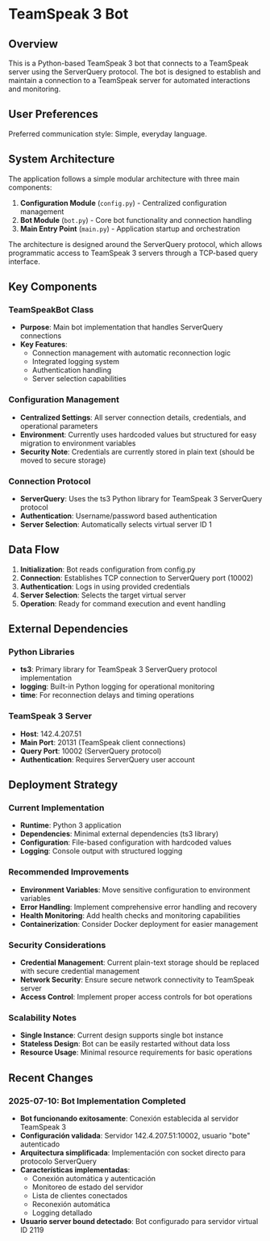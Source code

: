 # TeamSpeak 3 Bot

## Overview

This is a Python-based TeamSpeak 3 bot that connects to a TeamSpeak server using the ServerQuery protocol. The bot is designed to establish and maintain a connection to a TeamSpeak server for automated interactions and monitoring.

## User Preferences

Preferred communication style: Simple, everyday language.

## System Architecture

The application follows a simple modular architecture with three main components:

1. **Configuration Module** (`config.py`) - Centralized configuration management
2. **Bot Module** (`bot.py`) - Core bot functionality and connection handling
3. **Main Entry Point** (`main.py`) - Application startup and orchestration

The architecture is designed around the ServerQuery protocol, which allows programmatic access to TeamSpeak 3 servers through a TCP-based query interface.

## Key Components

### TeamSpeakBot Class
- **Purpose**: Main bot implementation that handles ServerQuery connections
- **Key Features**: 
  - Connection management with automatic reconnection logic
  - Integrated logging system
  - Authentication handling
  - Server selection capabilities

### Configuration Management
- **Centralized Settings**: All server connection details, credentials, and operational parameters
- **Environment**: Currently uses hardcoded values but structured for easy migration to environment variables
- **Security Note**: Credentials are currently stored in plain text (should be moved to secure storage)

### Connection Protocol
- **ServerQuery**: Uses the ts3 Python library for TeamSpeak 3 ServerQuery protocol
- **Authentication**: Username/password based authentication
- **Server Selection**: Automatically selects virtual server ID 1

## Data Flow

1. **Initialization**: Bot reads configuration from config.py
2. **Connection**: Establishes TCP connection to ServerQuery port (10002)
3. **Authentication**: Logs in using provided credentials
4. **Server Selection**: Selects the target virtual server
5. **Operation**: Ready for command execution and event handling

## External Dependencies

### Python Libraries
- **ts3**: Primary library for TeamSpeak 3 ServerQuery protocol implementation
- **logging**: Built-in Python logging for operational monitoring
- **time**: For reconnection delays and timing operations

### TeamSpeak 3 Server
- **Host**: 142.4.207.51
- **Main Port**: 20131 (TeamSpeak client connections)
- **Query Port**: 10002 (ServerQuery protocol)
- **Authentication**: Requires ServerQuery user account

## Deployment Strategy

### Current Implementation
- **Runtime**: Python 3 application
- **Dependencies**: Minimal external dependencies (ts3 library)
- **Configuration**: File-based configuration with hardcoded values
- **Logging**: Console output with structured logging

### Recommended Improvements
- **Environment Variables**: Move sensitive configuration to environment variables
- **Error Handling**: Implement comprehensive error handling and recovery
- **Health Monitoring**: Add health checks and monitoring capabilities
- **Containerization**: Consider Docker deployment for easier management

### Security Considerations
- **Credential Management**: Current plain-text storage should be replaced with secure credential management
- **Network Security**: Ensure secure network connectivity to TeamSpeak server
- **Access Control**: Implement proper access controls for bot operations

### Scalability Notes
- **Single Instance**: Current design supports single bot instance
- **Stateless Design**: Bot can be easily restarted without data loss
- **Resource Usage**: Minimal resource requirements for basic operations

## Recent Changes

### 2025-07-10: Bot Implementation Completed
- **Bot funcionando exitosamente**: Conexión establecida al servidor TeamSpeak 3
- **Configuración validada**: Servidor 142.4.207.51:10002, usuario "bote" autenticado
- **Arquitectura simplificada**: Implementación con socket directo para protocolo ServerQuery
- **Características implementadas**: 
  - Conexión automática y autenticación
  - Monitoreo de estado del servidor
  - Lista de clientes conectados
  - Reconexión automática
  - Logging detallado
- **Usuario server bound detectado**: Bot configurado para servidor virtual ID 2119